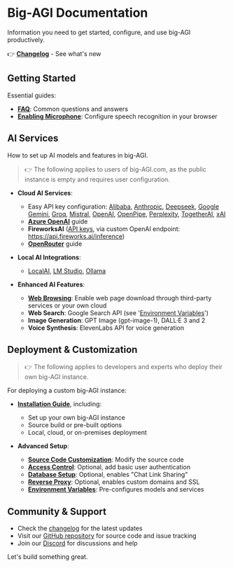 # Big-AGI Documentation

Information you need to get started, configure, and use big-AGI productively.

👉 **[Changelog](https://big-agi.com/changes)** - See what's new

## Getting Started

Essential guides:

- **[FAQ](help-faq.md)**: Common questions and answers
- **[Enabling Microphone](help-feature-microphone.md)**: Configure speech recognition in your browser

## AI Services

How to set up AI models and features in big-AGI.

> 👉 The following applies to users of big-AGI.com, as the public instance is empty and requires user configuration.

- **Cloud AI Services**:
  - Easy API key configuration:
    [Alibaba](https://bailian.console.alibabacloud.com/?apiKey=1#/api-key),
    [Anthropic](https://console.anthropic.com/settings/keys),
    [Deepseek](https://platform.deepseek.com/api_keys),
    [Google Gemini](https://aistudio.google.com/app/apikey),
    [Groq](https://console.groq.com/keys),
    [Mistral](https://console.mistral.ai/api-keys/),
    [OpenAI](https://platform.openai.com/api-keys),
    [OpenPipe](https://app.openpipe.ai/settings),
    [Perplexity](https://www.perplexity.ai/settings/api),
    [TogetherAI](https://api.together.xyz/settings/api-keys),
    [xAI](http://x.ai/api)
  - **[Azure OpenAI](config-azure-openai.md)** guide
  - **FireworksAI** ([API keys](https://fireworks.ai/account/api-keys), via custom OpenAI endpoint: https://api.fireworks.ai/inference)
  - **[OpenRouter](config-openrouter.md)** guide


- **Local AI Integrations**:
  - [LocalAI](config-local-localai.md), [LM Studio](config-local-lmstudio.md), [Ollama](config-local-ollama.md)


- **Enhanced AI Features**:
  - **[Web Browsing](config-feature-browse.md)**: Enable web page download through third-party services or your own cloud
  - **Web Search**: Google Search API (see '[Environment Variables](environment-variables.md)')
  - **Image Generation**: GPT Image (gpt-image-1), DALL·E 3 and 2
  - **Voice Synthesis**: ElevenLabs API for voice generation

## Deployment & Customization

> 👉 The following applies to developers and experts who deploy their own big-AGI instance.

For deploying a custom big-AGI instance:

- **[Installation Guide](installation.md)**, including:
  - Set up your own big-AGI instance
  - Source build or pre-built options
  - Local, cloud, or on-premises deployment


- **Advanced Setup**:
  - **[Source Code Customization](customizations.md)**: Modify the source code
  - **[Access Control](deploy-authentication.md)**: Optional, add basic user authentication
  - **[Database Setup](deploy-database.md)**: Optional, enables "Chat Link Sharing"
  - **[Reverse Proxy](deploy-reverse-proxy.md)**: Optional, enables custom domains and SSL
  - **[Environment Variables](environment-variables.md)**: Pre-configures models and services

## Community & Support

- Check the [changelog](https://big-agi.com/changes) for the latest updates
- Visit our [GitHub repository](https://github.com/enricoros/big-AGI) for source code and issue tracking
- Join our [Discord](https://discord.gg/MkH4qj2Jp9) for discussions and help

Let's build something great.
